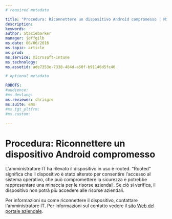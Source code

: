 ```yaml
---
# required metadata

title: "Procedura: Riconnettere un dispositivo Android compromesso | Microsoft Intune"
description:
keywords:
author: Staciebarker
manager: jeffgilb
ms.date: 06/06/2016
ms.topic: article
ms.prod:
ms.service: microsoft-intune
ms.technology:
ms.assetid: ade7353e-7338-484d-a50f-b91146d5fc46

# optional metadata

ROBOTS:
#audience:
#ms.devlang:
ms.reviewer: chrisgre
ms.suite: ems
#ms.tgt_pltfrm:
#ms.custom:

---
```


# Procedura: Riconnettere un dispositivo Android compromesso
L'amministratore IT ha rilevato il dispositivo in uso è rooted. "Rooted" significa che il dispositivo è stato alterato per consentire l'accesso al sistema operativo, che può compromettere la sicurezza e potrebbe rappresentare una minaccia per le risorse aziendali. Se ciò si verifica, il dispositivo non potrà più accedere alle risorse aziendali.

Per informazioni su come riconnettere il dispositivo, contattare l'amministratore IT. Per informazioni sul contatto vedere il [sito Web del portale aziendale](http://portal.manage.microsoft.com).



<!--HONumber=Jun16_HO2-->


